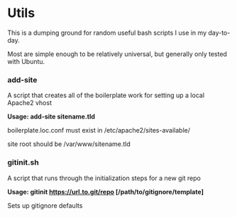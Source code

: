 # Utils

This is a dumping ground for random useful bash scripts I use in my day-to-day. 

Most are simple enough to be relatively universal, but generally only tested with Ubuntu.

### add-site

A script that creates all of the boilerplate work for setting up a local Apache2 vhost

**Usage: add-site sitename.tld**

boilerplate.loc.conf must exist in /etc/apache2/sites-available/

site root should be /var/www/sitename.tld


### gitinit.sh

A script that runs through the initialization steps for a new git repo

**Usage: gitinit https://url.to.git/repo [/path/to/gitignore/template]**

Sets up gitignore defaults
